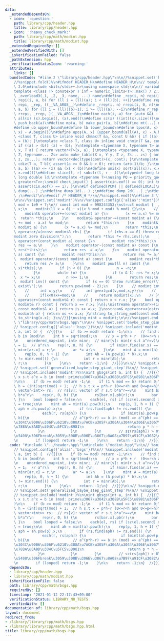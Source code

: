 ```yaml
---
data:
  _extendedDependsOn:
  - icon: ':question:'
    path: library/cpp/header.hpp
    title: library/cpp/header.hpp
  - icon: ':heavy_check_mark:'
    path: library/cpp/math/modint.hpp
    title: library/cpp/math/modint.hpp
  _extendedRequiredBy: []
  _extendedVerifiedWith: []
  _isVerificationFailed: false
  _pathExtension: hpp
  _verificationStatusIcon: ':warning:'
  attributes:
    links: []
  bundledCode: "#line 2 \"library/cpp/header.hpp\"\n\n//%snippet.set('header')%\n\
    //%snippet.fold()%\n#ifndef HEADER_H\n#define HEADER_H\n\n// template version\
    \ 2.0\n#include <bits/stdc++.h>\nusing namespace std;\n\n// varibable settings\n\
    template <class T> constexpr T inf = numeric_limits<T>::max() / 2.1;\n\n#define\
    \ _overload3(_1, _2, _3, name, ...) name\n#define _rep(i, n) repi(i, 0, n)\n#define\
    \ repi(i, a, b) for (ll i = (ll)(a); i < (ll)(b); ++i)\n#define rep(...) _overload3(__VA_ARGS__,\
    \ repi, _rep, )(__VA_ARGS__)\n#define _rrep(i, n) rrepi(i, 0, n)\n#define rrepi(i,\
    \ a, b) for (ll i = (ll)((b)-1); i >= (ll)(a); --i)\n#define r_rep(...) _overload3(__VA_ARGS__,\
    \ rrepi, _rrep, )(__VA_ARGS__)\n#define each(i, a) for (auto &&i : a)\n#define\
    \ all(x) (x).begin(), (x).end()\n#define sz(x) ((int)(x).size())\n#define pb(a)\
    \ push_back(a)\n#define mp(a, b) make_pair(a, b)\n#define mt(...) make_tuple(__VA_ARGS__)\n\
    #define ub upper_bound\n#define lb lower_bound\n#define lpos(A, x) (lower_bound(all(A),\
    \ x) - A.begin())\n#define upos(A, x) (upper_bound(all(A), x) - A.begin())\ntemplate\
    \ <class T, class U> inline void chmax(T &a, const U &b) { if ((a) < (b)) (a)\
    \ = (b); }\ntemplate <class T, class U> inline void chmin(T &a, const U &b) {\
    \ if ((a) > (b)) (a) = (b); }\ntemplate <typename X, typename T> auto make_table(X\
    \ x, T a) { return vector<T>(x, a); }\ntemplate <typename X, typename Y, typename\
    \ Z, typename... Zs> auto make_table(X x, Y y, Z z, Zs... zs) { auto cont = make_table(y,\
    \ z, zs...); return vector<decltype(cont)>(x, cont); }\n\ntemplate <class T> T\
    \ cdiv(T a, T b){ assert(a >= 0 && b > 0); return (a+b-1)/b; }\n\n#define is_in(x,\
    \ a, b) ((a) <= (x) && (x) < (b))\n#define uni(x) sort(all(x)); x.erase(unique(all(x)),\
    \ x.end())\n#define slice(l, r) substr(l, r - l)\n\ntypedef long long ll;\ntypedef\
    \ long double ld;\n\ntemplate <typename T>\nusing PQ = priority_queue<T, vector<T>,\
    \ greater<T>>;\nvoid check_input() { assert(cin.eof() == 0); int tmp; cin >> tmp;\
    \ assert(cin.eof() == 1); }\n\n#if defined(PCM) || defined(LOCAL)\n#else\n#define\
    \ dump(...) ;\n#define dump_1d(...) ;\n#define dump_2d(...) ;\n#define cerrendl\
    \ ;\n#endif\n\n#endif /* HEADER_H */\n//%snippet.end()%\n#line 3 \"library/cpp/math/modint.hpp\"\
    \n\n//%snippet.set('modint')%\n//%snippet.config({'alias':'mint'})%\nconst int\
    \ mod = 1e9 + 7;\n// const int mod = 998244353;\nstruct modint {  //{{{\n    ll\
    \ x;\n    modint(ll x = 0) : x((x % mod + mod) % mod) {}\n\n    // ?= operator\n\
    \    modint& operator+=(const modint a) {\n        (x += a.x) %= mod;\n      \
    \  return *this;\n    }\n    modint& operator-=(const modint a) {\n        (x\
    \ += mod - a.x) %= mod;\n        return *this;\n    }\n    modint& operator*=(const\
    \ modint a) {\n        (x *= a.x) %= mod;\n        return *this;\n    }\n    modint&\
    \ operator/=(const modint& rhs) {\n        if (rhs.x == 0) throw runtime_error(\"\
    modint zero division\");\n        return *this *= rhs.inv();\n    }\n\n    modint\
    \ operator+(const modint a) const {\n        modint res(*this);\n        return\
    \ res += a;\n    }\n    modint operator-(const modint a) const {\n        modint\
    \ res(*this);\n        return res -= a;\n    }\n    modint operator*(const modint\
    \ a) const {\n        modint res(*this);\n        return res *= a;\n    }\n  \
    \  modint operator/(const modint a) const {\n        modint res(*this);\n    \
    \    return res /= a;\n    }\n\n    modint pow(ll n) const {\n        modint res(1),\
    \ x(*this);\n        if (n < 0) {\n            n = -n;\n            x = (*this).inv();\n\
    \        }\n        while (n) {\n            if (n & 1) res *= x;\n          \
    \  x *= x;\n            n >>= 1;\n        }\n        return res;\n    }\n\n  \
    \  modint inv() const {\n        if (x == 0) throw runtime_error(\"inv does not\
    \ exist\");\n        return pow(mod - 2);\n    }\n    // modint inv()const{\n\
    \    //     int x,y;\n    //     int g=extgcd(v,mod,x,y);\n    //     assert(g==1);\n\
    \    //     if(x<0)x+=mod;\n    //     return modint(x);\n    // }\n\n    bool\
    \ operator<(const modint& r) const { return x < r.x; }\n    bool operator==(const\
    \ modint& r) const { return x == r.x; }\n};\nistream& operator>>(istream& is,\
    \ const modint& a) { return is >> a.x; }\nostream& operator<<(ostream& os, const\
    \ modint& a) { return os << a.x; }\nstring to_string_mod(const modint& x){ return\
    \ to_string(x.x); }\n//}}}\nusing mint = modint;\n\n//%snippet.end()%\n#line 3\
    \ \"library/cpp/math/bsgs.hpp\"\n\n// %snippet.set('baybe_step_giant_step')%\n\
    // %snippet.config({'alias':'bsgs'})%\n// %snippet.include('modint')%\n\nint bsgs(int\
    \ a, int b) {  //{{{\n    if (b >= mod) return -1;\n\n    // find x s.t a^x =\
    \ b in (mod)\n    int h = sqrt(mod);\n    // x = p*h + r  (0<=r<h and 0<=p<=h)\n\
    \n    unordered_map<int, int> minr;  // minr[v]: min(r s.t a^r=v)\n    mint ar\
    \ = 1;  // a^r\n    rep(r, 0, h) {\n        if (minr.find(ar.x) == minr.end())\
    \ minr[ar.x] = r;\n        ar *= a;\n    }\n\n    mint A = mint(a).pow(-h);\n\
    \    rep(p, 0, h + 1) {\n        int Ab = (A.pow(p) * b).x;\n        if (minr.find(Ab)\
    \ != minr.end()) {\n            int r = minr[Ab];\n            return p * h +\
    \ r;\n        }\n    }\n\n    return -1;\n}  //}}}\n\n// %snippet.end()%\n\n\n\
    // %snippet.set('generalized_baybe_step_giant_step')%\n// %snippet.config({'alias':'gbsgs'})%\n\
    // %snippet.include('modint')%\n\nint gbsgs(int a, int b) {  //{{{\n    // find\
    \ x s.t a^x = b in (mod: prime\u3067\u3042\u308B\u5FC5\u8981\u306F\u306A\u3044\
    )\n\n    if (b >= mod) return -1;\n    if (1 % mod == b) return 0;\n\n    int\
    \ h = (int)sqrt(mod) + 1;  // h s.t x = p*h-r (0<=r<h and 0<=p<=h)\n\n    unordered_map<int,\
    \ vector<int>> rs;  // rs[v]: vector of r s.t b*a^r==v\n    mint bar = b;  //\
    \ b*a^r\n    rep(r, 0, h) {\n        rs[bar.x].pb(r);\n        bar *= a;\n   \
    \ }\n    bool looped = false;\n    each(el, rs) if (sz(el.second) > 1) looped\
    \ = true;\n\n    mint ah = mint(a).pow(h);\n    rep(p, 1, h + 1) {\n        int\
    \ aph = ah.pow(p).x;\n        if (rs.find(aph) != rs.end()) {\n            reverse(all(rs[aph]));\n\
    \            each(r, rs[aph]) {\n                if (mint(a).pow(p * h - r) ==\
    \ b){\n                    // a^(p*h-r) == b in (mod) => a^(ph) == b*a^r\u3060\
    \u304C\u9006\u306F\u6210\u308A\u7ACB\u305F\u306A\u3044\u306E\u3067\u3053\u306E\
    \u78BA\u8A8D\u304C\u5FC5\u8981\n                    return p * h - r;\n      \
    \          }\n            }\n        }\n        // sz(rs[aph]) > 0\u306E\u5834\
    \u5408\u306Fbreak\u3059\u308B\u306E\u3067\u8A08\u7B97\u91CF\u3082\u5927\u4E08\u592B\
    \n        if (looped) return -1;\n    }\n\n    return -1;\n}  //}}}\n\n// %snippet.end()%\n"
  code: "#include \"../header.hpp\"\n#include \"modint.hpp\"\n\n// %snippet.set('baybe_step_giant_step')%\n\
    // %snippet.config({'alias':'bsgs'})%\n// %snippet.include('modint')%\n\nint bsgs(int\
    \ a, int b) {  //{{{\n    if (b >= mod) return -1;\n\n    // find x s.t a^x =\
    \ b in (mod)\n    int h = sqrt(mod);\n    // x = p*h + r  (0<=r<h and 0<=p<=h)\n\
    \n    unordered_map<int, int> minr;  // minr[v]: min(r s.t a^r=v)\n    mint ar\
    \ = 1;  // a^r\n    rep(r, 0, h) {\n        if (minr.find(ar.x) == minr.end())\
    \ minr[ar.x] = r;\n        ar *= a;\n    }\n\n    mint A = mint(a).pow(-h);\n\
    \    rep(p, 0, h + 1) {\n        int Ab = (A.pow(p) * b).x;\n        if (minr.find(Ab)\
    \ != minr.end()) {\n            int r = minr[Ab];\n            return p * h +\
    \ r;\n        }\n    }\n\n    return -1;\n}  //}}}\n\n// %snippet.end()%\n\n\n\
    // %snippet.set('generalized_baybe_step_giant_step')%\n// %snippet.config({'alias':'gbsgs'})%\n\
    // %snippet.include('modint')%\n\nint gbsgs(int a, int b) {  //{{{\n    // find\
    \ x s.t a^x = b in (mod: prime\u3067\u3042\u308B\u5FC5\u8981\u306F\u306A\u3044\
    )\n\n    if (b >= mod) return -1;\n    if (1 % mod == b) return 0;\n\n    int\
    \ h = (int)sqrt(mod) + 1;  // h s.t x = p*h-r (0<=r<h and 0<=p<=h)\n\n    unordered_map<int,\
    \ vector<int>> rs;  // rs[v]: vector of r s.t b*a^r==v\n    mint bar = b;  //\
    \ b*a^r\n    rep(r, 0, h) {\n        rs[bar.x].pb(r);\n        bar *= a;\n   \
    \ }\n    bool looped = false;\n    each(el, rs) if (sz(el.second) > 1) looped\
    \ = true;\n\n    mint ah = mint(a).pow(h);\n    rep(p, 1, h + 1) {\n        int\
    \ aph = ah.pow(p).x;\n        if (rs.find(aph) != rs.end()) {\n            reverse(all(rs[aph]));\n\
    \            each(r, rs[aph]) {\n                if (mint(a).pow(p * h - r) ==\
    \ b){\n                    // a^(p*h-r) == b in (mod) => a^(ph) == b*a^r\u3060\
    \u304C\u9006\u306F\u6210\u308A\u7ACB\u305F\u306A\u3044\u306E\u3067\u3053\u306E\
    \u78BA\u8A8D\u304C\u5FC5\u8981\n                    return p * h - r;\n      \
    \          }\n            }\n        }\n        // sz(rs[aph]) > 0\u306E\u5834\
    \u5408\u306Fbreak\u3059\u308B\u306E\u3067\u8A08\u7B97\u91CF\u3082\u5927\u4E08\u592B\
    \n        if (looped) return -1;\n    }\n\n    return -1;\n}  //}}}\n\n// %snippet.end()%\n"
  dependsOn:
  - library/cpp/header.hpp
  - library/cpp/math/modint.hpp
  isVerificationFile: false
  path: library/cpp/math/bsgs.hpp
  requiredBy: []
  timestamp: '2021-01-12 22:17:43+09:00'
  verificationStatus: LIBRARY_NO_TESTS
  verifiedWith: []
documentation_of: library/cpp/math/bsgs.hpp
layout: document
redirect_from:
- /library/library/cpp/math/bsgs.hpp
- /library/library/cpp/math/bsgs.hpp.html
title: library/cpp/math/bsgs.hpp
---
```

